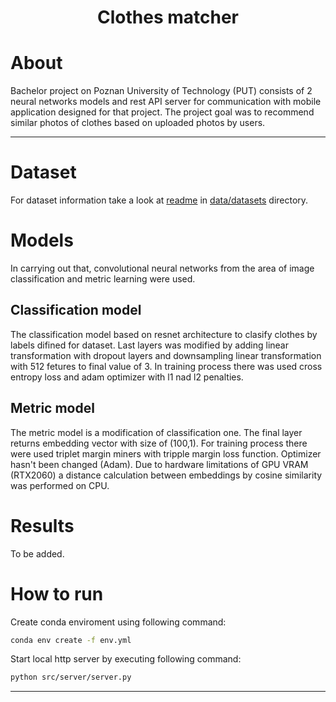 <center>

Clothes matcher
====

</center>

# About
Bachelor project on Poznan University of Technology (PUT) consists of 2 neural networks models and rest API server for communication with mobile application designed for that project. The project goal was to recommend similar photos of clothes based on uploaded photos by users.

----

# Dataset 
For dataset information take a look at [readme](data/datasets/README.md) in [data/datasets](data/datasets) directory.
# Models 
In carrying out that, convolutional neural networks from the area of image classification and metric learning were used.
## Classification model
The classification model based on resnet architecture to clasify clothes by labels difined for dataset. 
Last layers was modified by adding linear transformation with dropout layers and downsampling linear transformation with 512 fetures to final value of 3.
In training process there was used cross entropy loss and adam optimizer with l1 nad l2 penalties.
## Metric model
The metric model is a modification of classification one. The final layer returns embedding vector with size of (100,1). For training process there were used triplet margin miners with tripple margin loss function. Optimizer hasn't been changed (Adam). Due to hardware limitations of GPU VRAM (RTX2060) a distance  calculation between embeddings by cosine similarity was performed on CPU. 

# Results

To be added.

# How to run
Create conda enviroment using following command:
```bash
conda env create -f env.yml
```
Start local http server by executing following command:
```bash
python src/server/server.py
```
---